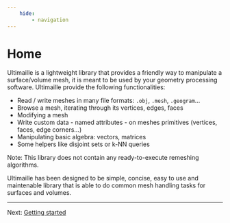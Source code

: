```yaml
---
    hide:
        - navigation
---
```

# Home

Ultimaille is a lightweight library that provides a friendly way to manipulate a surface/volume mesh, it is meant to be used by your geometry processing software. Ultimaille provide the following functionalities:
 
 - Read / write meshes in many file formats: `.obj`, `.mesh`, `.geogram`...
 - Browse a mesh, iterating through its vertices, edges, faces
 - Modifying a mesh
 - Write custom data - named attributes - on meshes primitives (vertices, faces, edge corners...)
 - Manipulating basic algebra: vectors, matrices 
 - Some helpers like disjoint sets or k-NN queries

Note: This library does not contain any ready-to-execute remeshing algorithms.

Ultimaille has been designed to be simple, concise, easy to use and maintenable library that is able to do common mesh handling tasks for surfaces and volumes.
___
Next: [Getting started](getstarted.md)